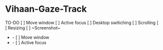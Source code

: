 # Vihaan-Gaze-Track
TO-DO
[ ] Move window
[ ] Active focus
[ ] Desktop switiching
[ ] Scrolling
[ ] Resizing
[ ] ~Screenshot~
<ul><li>- [ ] Move window</li><li>- [ ] Active focus</li></ul>
